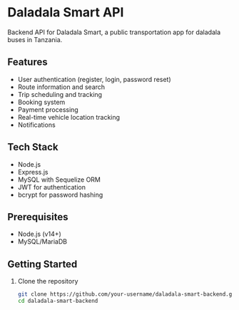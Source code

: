 # Daladala Smart API

Backend API for Daladala Smart, a public transportation app for daladala buses in Tanzania.

## Features

- User authentication (register, login, password reset)
- Route information and search
- Trip scheduling and tracking
- Booking system
- Payment processing
- Real-time vehicle location tracking
- Notifications

## Tech Stack

- Node.js
- Express.js
- MySQL with Sequelize ORM
- JWT for authentication
- bcrypt for password hashing

## Prerequisites

- Node.js (v14+)
- MySQL/MariaDB

## Getting Started

1. Clone the repository
   ```bash
   git clone https://github.com/your-username/daladala-smart-backend.git
   cd daladala-smart-backend